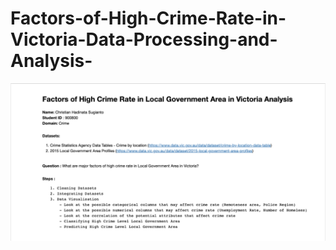 # Factors-of-High-Crime-Rate-in-Victoria-Data-Processing-and-Analysis-

![picture](readme-img/1.png)
